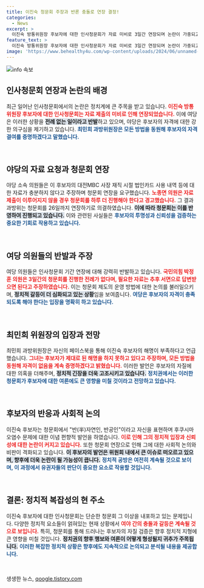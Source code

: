 ```yaml
---
title: 이진숙 청문회 주장과 반론 충돌로 연장 결정!
categories:
  - News
excerpt: >
  이진숙 방통위원장 후보자에 대한 인사청문회가 자료 미비로 3일간 연장되며 논란이 가중되고 있다. 여당은 전례 없는 일이라며 반발, 최민희 위원장은 자격 없음 등을 증명하겠다고 선언했다.
feature_text: >
  이진숙 방통위원장 후보자에 대한 인사청문회가 자료 미비로 3일간 연장되며 논란이 가중되고 있다. 여당은 전례 없는 일이라며 반발, 최민희 위원장은 자격 없음 등을 증명하겠다고 선언했다.
image: 'https://www.behealthy4u.com/wp-content/uploads/2024/06/unnamed-file.png'
---
```


<p><img src="https://www.behealthy4u.com/wp-content/uploads/2024/06/unnamed-file.png" alt="info 속보" /></p>

<h2 data-ke-size="size26">인사청문회 연장과 논란의 배경</h2>

<p data-ke-size="size16">최근 일어난 인사청문회에서의 논란은 정치계에 큰 주목을 받고 있습니다. <b><span style="color: #ee2323;">이진숙 방통위원장 후보자에 대한 인사청문회는 자료 제출의 미비로 인해 연장되었습니다.</span></b> 이에 여당은 이러한 상황을 <b><span style="background-color: #21538527;">전례 없는 일이라고 반발</span></b>하고 있으며, 야당은 후보자의 자격에 대한 강한 의구심을 제기하고 있습니다. <b><span style="color: #1a5490;">최민희 과방위원장은 모든 방법을 동원해 후보자의 자격 결여를 증명하겠다고 말했습니다.</span></b></p>

<p data-ke-size="size16">&nbsp;</p>

<h2 data-ke-size="size26">야당의 자료 요청과 청문회 연장</h2>

<p data-ke-size="size16">야당 소속 의원들은 이 후보자의 대전MBC 사장 재직 시절 법인카드 사용 내역 등에 대한 자료가 충분하지 않다고 주장하며 청문회 연장을 요구했습니다. <b><span style="color: #ee2323;">노종면 의원은 자료 제출이 이루어지지 않을 경우 청문회를 하루 더 진행해야 한다고 경고했습니다.</span></b> 그 결과 과방위는 청문회를 26일까지 연장하기로 의결하였습니다. <b><span style="background-color: #21538527;">이에 따라 청문회는 이를 반영하여 진행되고 있습니다.</span></b> 이와 관련된 사실들은 <b><span style="color: #1a5490;">후보자의 투명성과 신뢰성을 검증하는 중요한 기회로 작용하고 있습니다.</span></b></p>

<p data-ke-size="size16">&nbsp;</p>

<h2 data-ke-size="size26">여당 의원들의 반발과 주장</h2>

<p data-ke-size="size16">여당 의원들은 인사청문회 기간 연장에 대해 강력히 반발하고 있습니다. <b><span style="color: #ee2323;">국민의힘 박정훈 의원은 3일간의 청문회를 진행한 전례가 없다며, 필요한 자료는 추후 서면으로 답변받으면 된다고 주장하였습니다.</span></b> 이는 청문회 제도의 운영 방법에 대한 논의를 불러일으키며, <b><span style="background-color: #21538527;">정치적 갈등이 더 심화되고 있는 상황</span></b>임을 보여줍니다. <b><span style="color: #1a5490;">여당은 후보자의 자격이 충족되도록 해야 한다는 입장을 명확히 하고 있습니다.</span></b></p>

<p data-ke-size="size16">&nbsp;</p>

<h2 data-ke-size="size26">최민희 위원장의 입장과 전망</h2>

<p data-ke-size="size16">최민희 과방위원장은 자신의 페이스북을 통해 이진숙 후보자의 해명이 부족하다고 언급했습니다. <b><span style="color: #ee2323;">그녀는 후보자가 제대로 된 해명을 하지 못하고 있다고 주장하며, 모든 방법을 동원해 자격이 없음을 계속 증명하겠다고 밝혔습니다.</span></b> 이러한 발언은 후보자의 자질에 대한 의혹을 더해주며, <b><span style="background-color: #21538527;">정치적 긴장을 더욱 고조시키고 있습니다.</span></b> <b><span style="color: #1a5490;">정치권에서는 이러한 청문회가 후보자에 대한 여론에도 큰 영향을 미칠 것이라고 전망하고 있습니다.</span></b></p>

<p data-ke-size="size16">&nbsp;</p>

<h2 data-ke-size="size26">후보자의 반응과 사회적 논의</h2>

<p data-ke-size="size16">이진숙 후보자는 청문회에서 "반(半)자연인, 반공인"이라고 자신을 표현하며 후쿠시마 오염수 문제에 대한 이념 편향적 발언을 하였습니다. <b><span style="color: #ee2323;">이로 인해 그의 정치적 입장과 신뢰성에 대한 논란이 커지고 있습니다.</span></b> 또한 청문회 연장으로 인해 그에 대한 사회적 논의와 비판이 격화되고 있습니다. <b><span style="background-color: #21538527;">이 후보자의 발언은 위원회 내에서 큰 이슈로 떠오르고 있으며, 향후에 더욱 논란이 될 가능성이 큽니다.</span></b> <b><span style="color: #1a5490;">정치적 공방은 여전히 계속될 것으로 보이며, 이 과정에서 유권자들의 판단이 중요한 요소로 작용할 것입니다.</span></b></p>

<p data-ke-size="size16">&nbsp;</p>

<h2 data-ke-size="size26">결론: 정치적 복잡성의 현 주소</h2>

<p data-ke-size="size16">이진숙 후보자에 대한 인사청문회는 단순한 청문회 그 이상을 내포하고 있는 문제입니다. 다양한 정치적 요소들이 얽혀있는 현재 상황에서 <b><span style="color: #ee2323;">여야 간의 충돌과 갈등은 계속될 것으로 보입니다.</span></b> 특히, 청문회를 통해 드러나는 후보자의 자질 검증은 향후 정치적 지형에 큰 영향을 미칠 것입니다. <b><span style="background-color: #21538527;">정치권의 향후 행보와 여론이 어떻게 형성될지 귀추가 주목됩니다.</span></b> <b><span style="color: #1a5490;">이러한 복잡한 정치적 상황은 향후에도 지속적으로 논의되고 분석될 내용을 제공합니다.</span></b></p>

<p data-ke-size="size16">&nbsp;</p>
생생한 뉴스, <a href="https://qoogle.tistory.com" rel="dofollow">qoogle.tistory.com</a>


